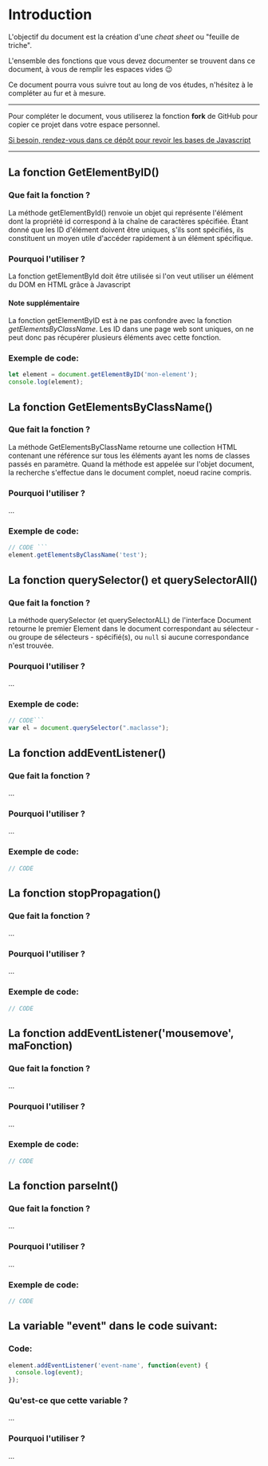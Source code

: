 
# Introduction

L'objectif du document est la création d'une *cheat sheet* ou "feuille de triche". 

L'ensemble des fonctions que vous devez documenter se trouvent dans ce document, à vous de  remplir les espaces vides 😉

Ce document pourra vous suivre tout au long de vos études, n'hésitez à le compléter au fur et à mesure.

---

Pour compléter le document, vous utiliserez la fonction **fork** de GitHub pour copier ce projet dans votre espace personnel.

[Si besoin, rendez-vous dans ce dépôt pour revoir les bases de Javascript](https://github.com/Maxence-Machu/javascript-basic-memo)

---

## La fonction GetElementByID()

### Que fait la fonction ?
La méthode getElementById() renvoie un objet qui représente l'élément dont la propriété  id correspond à la chaîne de caractères spécifiée.
Étant donné que les ID d'élément doivent être uniques, s'ils sont spécifiés, ils constituent un moyen utile d'accéder rapidement à un élément spécifique.

### Pourquoi l'utiliser ?
La fonction getElementById doit être utilisée si l'on veut utiliser un élément du DOM en HTML grâce à Javascript 

#### Note supplémentaire
La fonction getElementByID est à ne pas confondre avec la fonction *getElementsByClassName*. 
Les ID dans une page web sont uniques, on ne peut donc pas récupérer plusieurs éléments avec cette fonction. 

### Exemple de code:
```javascript
let element = document.getElementByID('mon-element');
console.log(element);
```

## La fonction GetElementsByClassName()

### Que fait la fonction ?
La méthode GetElementsByClassName retourne une collection HTML  contenant une référence sur tous les éléments ayant les noms de classes passés en paramètre. Quand la méthode est appelée sur l'objet document, la recherche s'effectue dans le document complet, noeud racine compris.

### Pourquoi l'utiliser ?
...

### Exemple de code:
```javascript
// CODE ```
element.getElementsByClassName('test');
```


## La fonction querySelector() et querySelectorAll()

### Que fait la fonction ?
La méthode querySelector (et querySelectorALL) de l'interface Document retourne le premier Element  dans le document correspondant au sélecteur - ou groupe de sélecteurs - spécifié(s), ou `null` si aucune correspondance n'est trouvée.

### Pourquoi l'utiliser ?
...

### Exemple de code:
```javascript
// CODE```
var el = document.querySelector(".maclasse");

```

## La fonction addEventListener()

### Que fait la fonction ?
...

### Pourquoi l'utiliser ?
...

### Exemple de code:
```javascript
// CODE
```

## La fonction stopPropagation()

### Que fait la fonction ?
...

### Pourquoi l'utiliser ?
...

### Exemple de code:
```javascript
// CODE
```

## La fonction addEventListener('mousemove', maFonction)

### Que fait la fonction ?
...

### Pourquoi l'utiliser ?
...

### Exemple de code:
```javascript
// CODE
```

## La fonction parseInt()

### Que fait la fonction ?
...

### Pourquoi l'utiliser ?
...

### Exemple de code:
```javascript
// CODE
```


## La variable "event" dans le code suivant:

### Code:
```javascript
element.addEventListener('event-name', function(event) {
  console.log(event);
});
```

### Qu'est-ce que cette variable ?
...

### Pourquoi l'utiliser ?
...


